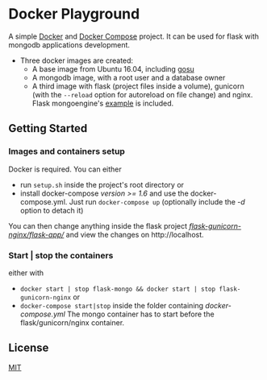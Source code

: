# Docker Playground
A simple [Docker](https://www.docker.com "Docker") and [Docker Compose](https://docs.docker.com/compose/ "Docker Compose") project. It can be used for flask with mongodb applications development.
* Three docker images are created:
  * A base image from Ubuntu 16.04, including [gosu](https://github.com/tianon/gosu "gosu") 
  * A mongodb image, with a root user and a database owner
  * A third image with flask (project files inside a volume), gunicorn (with the `--reload` option for autoreload on file change)  and nginx. Flask mongoengine's [example](https://github.com/MongoEngine/flask-mongoengine/tree/master/examples) is included.

## Getting Started
### Images and containers setup
Docker is required. You can either 
* run `setup.sh` inside the project's root directory or 
* install docker-compose *version >= 1.6* and use the docker-compose.yml. Just run `docker-compose up` (optionally include the *-d* option to detach it) 

You can then change anything inside the flask project [*flask-gunicorn-nginx/flask-app/*](./flask-gunicorn-nginx/flask-app) and view the changes on http://localhost.

### Start | stop the containers
either with
* `docker start | stop flask-mongo && docker start | stop flask-gunicorn-nginx` or
* `docker-compose start|stop` inside the folder containing *docker-compose.yml*
The mongo container has to start before the flask/gunicorn/nginx container.

## License
[MIT](./LICENSE.md)
